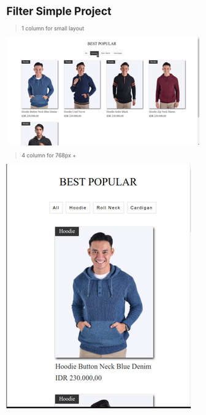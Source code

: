 # Filter Simple Project



> 1 column for small layout

![This is a alt text.](/Images/wiwa_ss.png "This is a sample image.")


> 4 column for 768px +

![This is a alt text.](/Images/wiwa_ss2.png "This is a sample image.")
